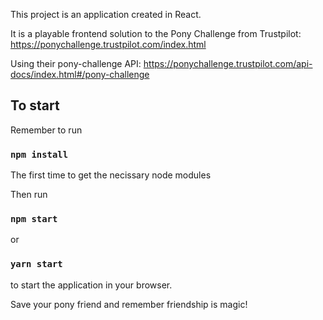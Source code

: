 This project is an application created in React. 

It is a playable frontend solution to the Pony Challenge from Trustpilot:
https://ponychallenge.trustpilot.com/index.html

Using their pony-challenge API:
https://ponychallenge.trustpilot.com/api-docs/index.html#/pony-challenge

## To start ##

Remember to run 

### `npm install`

The first time to get the necissary node modules 

Then run 

### `npm start`

or 

### `yarn start`

to start the application in your browser. 

Save your pony friend and remember friendship is magic!
